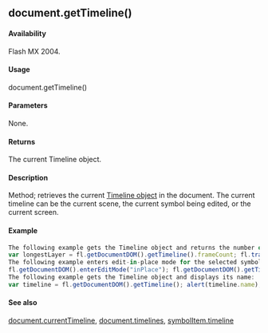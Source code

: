 ## document.getTimeline()

#### Availability

Flash MX 2004.

#### Usage

document.getTimeline()

#### Parameters

None.

#### Returns

The current Timeline object.

#### Description

Method; retrieves the current [Timeline object](#!AdobeDocs/developers-animatesdk-docs/master/Timeline_object/timeline_summary.md) in the document. The current timeline can be the current scene, the current symbol being edited, or the current screen.

#### Example

```javascript
The following example gets the Timeline object and returns the number of frames in the longest layer:
var longestLayer = fl.getDocumentDOM().getTimeline().frameCount; fl.trace("The longest layer has" + longestLayer + "frames");
The following example enters edit-in-place mode for the selected symbol on the Stage and inserts a frame on the symbol’s timeline.
fl.getDocumentDOM().enterEditMode("inPlace"); fl.getDocumentDOM().getTimeline().insertFrames();
The following example gets the Timeline object and displays its name:
var timeline = fl.getDocumentDOM().getTimeline(); alert(timeline.name);

```
#### See also

[document.currentTimeline](#!AdobeDocs/developers-animatesdk-docs/master/Document_object/docume39.md), [document.timelines](#!AdobeDocs/developers-animatesdk-docs/master/Document_object/docu5995.md), [symbolItem.timeline](#!AdobeDocs/developers-animatesdk-docs/master/SymbolItem_object/symbolIt12.md)
